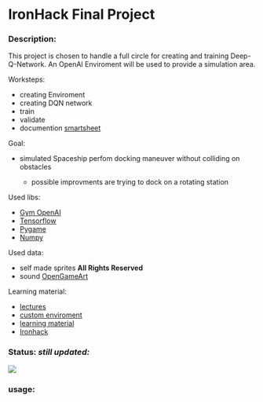 # IronHack Final Project




### Description:

This project is chosen to handle a full circle for creating and training Deep-Q-Network.
An OpenAI Enviroment will be used to provide a simulation area. 




Worksteps:
- creating Enviroment 
- creating DQN network
- train
- validate
- documention [smartsheet](https://www.smartsheet.com/)

Goal:

- simulated Spaceship perfom docking maneuver without colliding on obstacles

    - possible improvments are trying to dock on a rotating station 


Used libs:
- [Gym OpenAI](https://gym.openai.com/)
- [Tensorflow](https://www.tensorflow.org/) 
- [Pygame](https://www.pygame.org/news)
- [Numpy](https://numpy.org/)


Used data:
- self made sprites **All Rights Reserved**
- sound [OpenGameArt](https://opengameart.org/)

Learning material:
- [lectures](https://www.oreilly.com/library/view/hands-on-machine-learning/9781492032632/)
- [custom enviroment](https://www.novatec-gmbh.de/en/blog/creating-a-gym-environment/)
- [learning material](https://towardsdatascience.com/ultimate-guide-for-reinforced-learning-part-1-creating-a-game-956f1f2b0a91)
- [Ironhack](https://www.ironhack.com/en?utm_source=google&utm_medium=cpc&utm_campaign=sb_eur_RMTEU__&utm_content=search-brand&utm_term=ironhack&utm_source=google&utm_medium=cpc&utm_campaign=sb_eur_RMTEU_ENRMTBER_&utm_content=search-brand&gclid=CjwKCAiA78aNBhAlEiwA7B76p6KdDP1ZdvBtzMhwM8e29b_19W-P3--UhMTFPivNYrRg7JJmZcip5xoCOygQAvD_BwE)


### Status: ***still updated:***


<image src="Status.png"/>


### usage:

